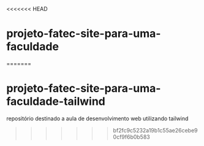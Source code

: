 <<<<<<< HEAD
# projeto-fatec-site-para-uma-faculdade
=======
# projeto-fatec-site-para-uma-faculdade-tailwind
repositório destinado a aula de desenvolvimento web utilizando tailwind
>>>>>>> bf2fc9c5232a19b1c55ae26cebe90cf9f6b0b583
